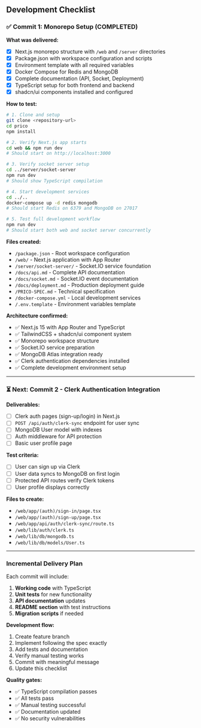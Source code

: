 ## Development Checklist

### ✅ Commit 1: Monorepo Setup (COMPLETED)

**What was delivered:**
- [x] Next.js monorepo structure with `/web` and `/server` directories
- [x] Package.json with workspace configuration and scripts
- [x] Environment template with all required variables
- [x] Docker Compose for Redis and MongoDB
- [x] Complete documentation (API, Socket, Deployment)
- [x] TypeScript setup for both frontend and backend
- [x] shadcn/ui components installed and configured

**How to test:**
```bash
# 1. Clone and setup
git clone <repository-url>
cd prico
npm install

# 2. Verify Next.js app starts
cd web && npm run dev
# Should start on http://localhost:3000

# 3. Verify socket server setup
cd ../server/socket-server
npm run dev
# Should show TypeScript compilation

# 4. Start development services
cd ../..
docker-compose up -d redis mongodb
# Should start Redis on 6379 and MongoDB on 27017

# 5. Test full development workflow
npm run dev
# Should start both web and socket server concurrently
```

**Files created:**
- `/package.json` - Root workspace configuration
- `/web/` - Next.js application with App Router
- `/server/socket-server/` - Socket.IO service foundation
- `/docs/api.md` - Complete API documentation
- `/docs/socket.md` - Socket.IO event documentation  
- `/docs/deployment.md` - Production deployment guide
- `/PRICO-SPEC.md` - Technical specification
- `/docker-compose.yml` - Local development services
- `/.env.template` - Environment variables template

**Architecture confirmed:**
- ✅ Next.js 15 with App Router and TypeScript
- ✅ TailwindCSS + shadcn/ui component system
- ✅ Monorepo workspace structure
- ✅ Socket.IO service preparation
- ✅ MongoDB Atlas integration ready
- ✅ Clerk authentication dependencies installed
- ✅ Complete development environment setup

---

### ⏳ Next: Commit 2 - Clerk Authentication Integration

**Deliverables:**
- [ ] Clerk auth pages (sign-up/login) in Next.js
- [ ] `POST /api/auth/clerk-sync` endpoint for user sync
- [ ] MongoDB User model with indexes
- [ ] Auth middleware for API protection
- [ ] Basic user profile page

**Test criteria:**
- [ ] User can sign up via Clerk
- [ ] User data syncs to MongoDB on first login  
- [ ] Protected API routes verify Clerk tokens
- [ ] User profile displays correctly

**Files to create:**
- `/web/app/(auth)/sign-in/page.tsx`
- `/web/app/(auth)/sign-up/page.tsx` 
- `/web/app/api/auth/clerk-sync/route.ts`
- `/web/lib/auth/clerk.ts`
- `/web/lib/db/mongodb.ts`
- `/web/lib/db/models/User.ts`

---

### Incremental Delivery Plan

Each commit will include:
1. **Working code** with TypeScript
2. **Unit tests** for new functionality
3. **API documentation** updates
4. **README section** with test instructions
5. **Migration scripts** if needed

**Development flow:**
1. Create feature branch
2. Implement following the spec exactly
3. Add tests and documentation
4. Verify manual testing works
5. Commit with meaningful message
6. Update this checklist

**Quality gates:**
- ✅ TypeScript compilation passes
- ✅ All tests pass
- ✅ Manual testing successful
- ✅ Documentation updated
- ✅ No security vulnerabilities